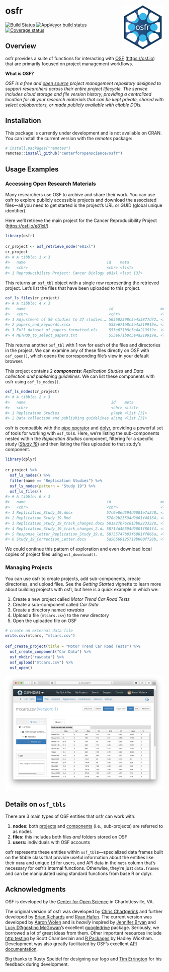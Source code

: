 
<!-- README.md is generated from README.Rmd. Please edit that file -->

# osfr <a href="https://github.com/centerforopenscience/osfr"><img src="man/figures/logo.png" align="right" height="139" /></a>

[![Build
Status](https://travis-ci.org/centerforopenscience/osfr.svg?branch=master)](https://travis-ci.org/centerforopenscience/osfr)
[![AppVeyor build
status](https://ci.appveyor.com/api/projects/status/github/aaronwolen/osfr?branch=master&svg=true)](https://ci.appveyor.com/project/aaronwolen/osfr)
[![Coverage
status](https://codecov.io/gh/centerforopenscience/osfr/branch/master/graph/badge.svg)](https://codecov.io/github/centerforopenscience/osfr?branch=master)

## Overview

osfr provides a suite of functions for interacting with
[OSF](https://osf.io "Open Science Framework") (<https://osf.io>) that
are primarily focused on project management workflows.

**What is OSF?**

*OSF is a free and [open
source](https://github.com/CenterForOpenScience/osf.io "OSF's GitHub Repository")
project management repository designed to support researchers across
their entire project lifecycle. The service includes cloud
storage and file version history, providing a centralized location for
all your research materials that can be kept private, shared with select
collaborators, or made publicly available with citable DOIs.*

## Installation

This package is currently under development and is not available on
CRAN. You can install the current version with the *remotes* package:

``` r
# install.packages("remotes")
remotes::install_github("centerforopenscience/osfr")
```

## Usage Examples

### Accessing Open Research Materials

Many researchers use OSF to archive and share their work. You can use
osfr to explore publicly accessible projects and download the associated
files—all you need to get started is the project’s URL or GUID (global
unique identifier).

Here we’ll retrieve the main project for the Cancer Reproducibility
Project (<https://osf.io/e81xl/>).

``` r
library(osfr)

cr_project <- osf_retrieve_node("e81xl")
cr_project
#> # A tibble: 1 x 3
#>   name                                    id    meta      
#>   <chr>                                   <chr> <list>    
#> 1 Reproducibility Project: Cancer Biology e81xl <list [3]>
```

This returns an `osf_tbl` object with a single row representing the
retrieved project. Let’s list the files that have been uploaded to this
project.

``` r
osf_ls_files(cr_project)
#> # A tibble: 4 x 3
#>   name                                     id                     meta     
#>   <chr>                                    <chr>                  <list>   
#> 1 Adjustment of 50 studies to 37 studies.… 565602398c5e4a3877d72… <list [3…
#> 2 papers_and_keywords.xlsx                 553e671b8c5e4a219919e… <list [3…
#> 3 Full_dataset_of_papers_formatted.xls     553e671b8c5e4a219919e… <list [3…
#> 4 METHOD_to_select_papers.txt              553e671b8c5e4a219919e… <list [3…
```

This returns another `osf_tbl` with 1 row for each of the files and
directories in the project. We can examine any of these files directly
on OSF with `osf_open()`, which opens the corresponding file’s view in
your default browser.

This project contains 2 ***components***: *Replication Studies* and
*Data collection and publishing guidelines*. We can list these
components with osfr using `osf_ls_nodes()`.

``` r
osf_ls_nodes(cr_project)
#> # A tibble: 2 x 3
#>   name                                      id    meta      
#>   <chr>                                     <chr> <list>    
#> 1 Replication Studies                       p7ayb <list [3]>
#> 2 Data collection and publishing guidelines a5imq <list [3]>
```

osfr is compatible with the [pipe
operator](https://magrittr.tidyverse.org) and
[dplyr](https://dplyr.tidyverse.org), providing a powerful set of tools
for working with `osf_tbl`s. Here, we’re listing the sub-components
nested within the *Replication Studies* component, filtering for a
specific study ([*Study 19*](https://osf.io/7zqxp/)) and then listing
the files uploaded to that study’s component.

``` r
library(dplyr)

cr_project %>%
  osf_ls_nodes() %>%
  filter(name == "Replication Studies") %>%
  osf_ls_nodes(pattern = "Study 19") %>%
  osf_ls_files()
#> # A tibble: 6 x 3
#>   name                                    id                      meta     
#>   <chr>                                   <chr>                   <list>   
#> 1 Replication_Study_19.docx               57c9e8ed594d9001e7a240… <list [3…
#> 2 Replication_Study_19.Rmd                578e2b23594d9001f48164… <list [3…
#> 3 Replication_Study_19_track_changes.docx 581a27b76c613b02233228… <list [3…
#> 4 Replication_Study_19_track_changes_2.d… 58714d46594d9001f801f4… <list [3…
#> 5 Response_letter_Replication_Study_19.d… 58755747b83f6901ff066a… <list [3…
#> 6 Study_19_Correction_Letter.docx         5a56569125719b000ff28b… <list [3…
```

We could continue this pattern of exploration and even download local
copies of project files using `osf_download()`.

### Managing Projects

You can use osfr to create projects, add sub-components, create
directories, and upload files. See the *Getting Started* vignette to
learn more about building projects with osfr, but here is a quick
example in which we:

1.  Create a new project called *Motor Trend Car Road Tests*
2.  Create a sub-component called *Car Data*
3.  Create a directory named *rawdata*
4.  Upload a file (`mtcars.csv`) to the new directory
5.  Open the uploaded file on OSF

<!-- end list -->

``` r
# create an external data file
write.csv(mtcars, "mtcars.csv")

osf_create_project(title = "Motor Trend Car Road Tests") %>%
  osf_create_component("Car Data") %>%
  osf_mkdir("rawdata") %>%
  osf_upload("mtcars.csv") %>%
  osf_open()
```

![Screenshot of the uploaded file on OSF](man/figures/screen-shot.png)

## Details on `osf_tbls`

There are 3 main types of OSF entities that osfr can work with:

1.  **nodes:** both
    [projects](http://help.osf.io/m/projects/l/481539-create-a-project "OSF: Create a Project")
    and
    [components](http://help.osf.io/m/projects/l/481998-create-components "OSF: Create a Component")
    (i.e., sub-projects) are referred to as nodes
2.  **files:** this includes both files *and* folders stored on OSF
3.  **users:** individuals with OSF accounts

osfr represents these entities within `osf_tbl`s—specialized data frames
built on the tibble class that provide useful information about the
entities like their `name` and unique `id` for users, and API data in
the `meta` column that’s necessary for osfr’s internal functions.
Otherwise, they’re just `data.frames` and can be manipulated using
standard functions from base R or dplyr.

## Acknowledgments

OSF is developed by the [Center for Open
Science](https://cos.io "Center for Open Science") in Charlottesville,
VA.

The original version of osfr was developed by [Chris
Chartgerink](https://github.com/chartgerink) and further developed by
[Brian Richards](https://github.com/bgrich) and [Ryan
Hafen](https://github.com/hafen). The current version was developed by
[Aaron Wolen](https://github.com/aaronwolen) and is *heavily* inspired
by [Jennifer Bryan](https://github.com/jennybc) and [Lucy D’Agostino
McGowan](https://github.com/lucymcgowan)’s excellent
[googledrive](https://googledrive.tidyverse.org) package. Seriously, we
borrowed a lot of great ideas from them. Other important resources
include [http testing](https://ropensci.github.io/http-testing-book/) by
Scott Chamberlain and [R Packages](http://r-pkgs.had.co.nz) by Hadley
Wickham. Development was also greatly facilitated by OSF’s excellent
[API documentation](https://developer.osf.io "OSF API Documentation").

Big thanks to Rusty Speidel for designing our logo and [Tim
Errington](https://github.com/timerrington) for his feedback during
development.

<!-- links -->
